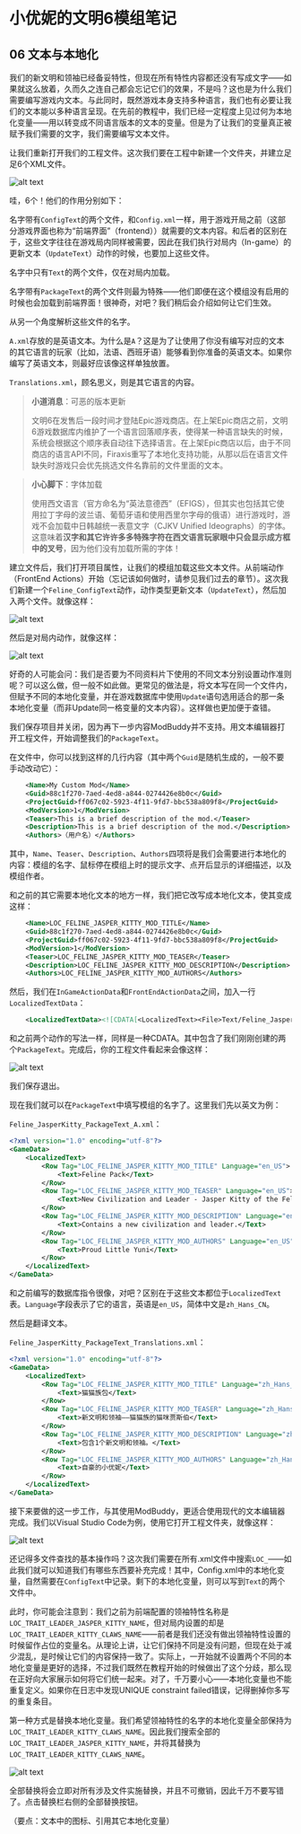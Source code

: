 # 小优妮的文明6模组笔记

## 06 文本与本地化

我们的新文明和领袖已经备妥特性，但现在所有特性内容都还没有写成文字——如果就这么放着，久而久之连自己都会忘记它们的效果，不是吗？这也是为什么我们需要编写游戏内文本。与此同时，既然游戏本身支持多种语言，我们也有必要让我们的文本能以多种语言呈现。在先前的教程中，我们已经一定程度上见过何为本地化变量——用以转变成不同语言版本的文本的变量。但是为了让我们的变量真正被赋予我们需要的文字，我们需要编写文本文件。

让我们重新打开我们的工程文件。这次我们要在工程中新建一个文件夹，并建立足足6个XML文件。

![alt text](image.png)

哇，6个！他们的作用分别如下：

名字带有`ConfigText`的两个文件，和`Config.xml`一样，用于游戏开局之前（这部分游戏界面也称为“前端界面”（frontend））就需要的文本内容。和后者的区别在于，这些文字往往在游戏局内同样被需要，因此在我们执行对局内（In-game）的更新文本（`UpdateText`）动作的时候，也要加上这些文件。

名字中只有`Text`的两个文件，仅在对局内加载。

名字带有`PackageText`的两个文件则最为特殊——他们即便在这个模组没有启用的时候也会加载到前端界面！很神奇，对吧？我们稍后会介绍如何让它们生效。

从另一个角度解析这些文件的名字。

`A.xml`存放的是英语文本。为什么是`A`？这是为了让使用了你没有编写对应的文本的其它语言的玩家（比如，法语、西班牙语）能够看到你准备的英语文本。如果你编写了英语文本，则最好应该像这样单独放置。

`Translations.xml`，顾名思义，则是其它语言的内容。

>**小道消息**：可恶的版本更新
>
>文明6在发售后一段时间才登陆Epic游戏商店。在上架Epic商店之前，文明6游戏数据库内维护了一个语言回落顺序表，使得某一种语言缺失的时候，系统会根据这个顺序表自动往下选择语言。在上架Epic商店以后，由于不同商店的语言API不同，Firaxis重写了本地化支持功能，从那以后在语言文件缺失时游戏只会优先挑选文件名靠前的文件里面的文本。

>**小心脚下**：字体加载
>
>使用西文语言（官方命名为“英法意德西”（EFIGS），但其实也包括其它使用拉丁字母的波兰语、葡萄牙语和使用西里尔字母的俄语）进行游戏时，游戏不会加载中日韩越统一表意文字（CJKV Unified Ideographs）的字体。这意味着**汉字和其它许许多多特殊字符在西文语言玩家眼中只会显示成方框中的叉号**，因为他们没有加载所需的字体！

建立文件后，我们打开项目属性，让我们的模组加载这些文本文件。从前端动作（FrontEnd Actions）开始（忘记该如何做时，请参见我们过去的章节）。这次我们新建一个`Feline_ConfigText`动作，动作类型更新文本（`UpdateText`），然后加入两个文件。就像这样：

![alt text](image-1.png)

然后是对局内动作，就像这样：

![alt text](image-2.png)

好奇的人可能会问：我们是否要为不同资料片下使用的不同文本分别设置动作准则呢？可以这么做，但一般不如此做。更常见的做法是，将文本写在同一个文件内，但赋予不同的本地化变量，并在游戏数据库中使用`Update`语句选用适合的那一条本地化变量（而非Update同一格变量的文本内容）。这样做也更加便于查错。

我们保存项目并关闭，因为再下一步内容ModBuddy并不支持。用文本编辑器打开工程文件，开始调整我们的`PackageText`。

在文件中，你可以找到这样的几行内容（其中两个`Guid`是随机生成的，一般不要手动改动它）：

```xml
    <Name>My Custom Mod</Name>
    <Guid>88c1f270-7aed-4ed8-a844-0274426e8b0c</Guid>
    <ProjectGuid>ff067c02-5923-4f11-9fd7-bbc538a809f8</ProjectGuid>
    <ModVersion>1</ModVersion>
    <Teaser>This is a brief description of the mod.</Teaser>
    <Description>This is a brief description of the mod.</Description>
    <Authors>（用户名）</Authors>
```

其中，`Name`、`Teaser`、`Description`、`Authors`四项将是我们会需要进行本地化的内容：模组的名字、鼠标停在模组上时的提示文字、点开后显示的详细描述，以及模组作者。

和之前的其它需要本地化文本的地方一样，我们把它改写成本地化文本，使其变成这样：

```xml
    <Name>LOC_FELINE_JASPER_KITTY_MOD_TITLE</Name>
    <Guid>88c1f270-7aed-4ed8-a844-0274426e8b0c</Guid>
    <ProjectGuid>ff067c02-5923-4f11-9fd7-bbc538a809f8</ProjectGuid>
    <ModVersion>1</ModVersion>
    <Teaser>LOC_FELINE_JASPER_KITTY_MOD_TEASER</Teaser>
    <Description>LOC_FELINE_JASPER_KITTY_MOD_DESCRIPTION</Description>
    <Authors>LOC_FELINE_JASPER_KITTY_MOD_AUTHORS</Authors>
```

然后，我们在`InGameActionData`和`FrontEndActionData`之间，加入一行`LocalizedTextData`：

```xml
    <LocalizedTextData><![CDATA[<LocalizedText><File>Text/Feline_JasperKitty_PackageText_A.xml</File><File>Text/Feline_JasperKitty_PackageText_Translations.xml</File></LocalizedText>]]></LocalizedTextData>
```

和之前两个动作的写法一样，同样是一种CDATA。其中包含了我们刚刚创建的两个`PackageText`。完成后，你的工程文件看起来会像这样：

![alt text](image-4.png)

我们保存退出。

现在我们就可以在`PackageText`中填写模组的名字了。这里我们先以英文为例：

`Feline_JasperKitty_PackageText_A.xml`：

```xml
<?xml version="1.0" encoding="utf-8"?>
<GameData>
	<LocalizedText>
		<Row Tag="LOC_FELINE_JASPER_KITTY_MOD_TITLE" Language="en_US">
			<Text>Feline Pack</Text>
		</Row>
		<Row Tag="LOC_FELINE_JASPER_KITTY_MOD_TEASER" Language="en_US">
			<Text>New Civilization and Leader - Jasper Kitty of the Felines</Text>
		</Row>
		<Row Tag="LOC_FELINE_JASPER_KITTY_MOD_DESCRIPTION" Language="en_US">
			<Text>Contains a new civilization and leader.</Text>
		</Row>
		<Row Tag="LOC_FELINE_JASPER_KITTY_MOD_AUTHORS" Language="en_US">
			<Text>Proud Little Yuni</Text>
		</Row>
	</LocalizedText>
</GameData>
```

和之前编写的数据库指令很像，对吧？区别在于这些文本都位于`LocalizedText`表。`Language`字段表示了它的语言，英语是`en_US`，简体中文是`zh_Hans_CN`。

然后是翻译文本。

`Feline_JasperKitty_PackageText_Translations.xml`：

```xml
<?xml version="1.0" encoding="utf-8"?>
<GameData>
	<LocalizedText>
		<Row Tag="LOC_FELINE_JASPER_KITTY_MOD_TITLE" Language="zh_Hans_CN">
			<Text>猫猫族包</Text>
		</Row>
		<Row Tag="LOC_FELINE_JASPER_KITTY_MOD_TEASER" Language="zh_Hans_CN">
			<Text>新文明和领袖——猫猫族的猫咪贾斯伯</Text>
		</Row>
		<Row Tag="LOC_FELINE_JASPER_KITTY_MOD_DESCRIPTION" Language="zh_Hans_CN">
			<Text>包含1个新文明和领袖。</Text>
		</Row>
		<Row Tag="LOC_FELINE_JASPER_KITTY_MOD_AUTHORS" Language="zh_Hans_CN">
			<Text>自豪的小优妮</Text>
		</Row>
	</LocalizedText>
</GameData>
```

接下来要做的这一步工作，与其使用ModBuddy，更适合使用现代的文本编辑器完成。我们以Visual Studio Code为例，使用它打开工程文件夹，就像这样：

![alt text](image-3.png)

还记得多文件查找的基本操作吗？这次我们需要在所有.xml文件中搜索`LOC_`——如此我们就可以知道我们有哪些东西要补充完成！其中，Config.xml中的本地化变量，自然需要在`ConfigText`中记录。剩下的本地化变量，则可以写到`Text`的两个文件中。

此时，你可能会注意到：我们之前为前端配置的领袖特性名称是`LOC_TRAIT_LEADER_JASPER_KITTY_NAME`，但对局内设置的却是`LOC_TRAIT_LEADER_KITTY_CLAWS_NAME`——前者是我们还没有做出领袖特性设置的时候留作占位的变量名。从理论上讲，让它们保持不同是没有问题，但现在处于减少混乱，是时候让它们的内容保持一致了。实际上，一开始就不设置两个不同的本地化变量是更好的选择，不过我们既然在教程开始的时候做出了这个分歧，那么现在正好向大家展示如何将它们统一起来。对了，千万要小心——本地化变量也不能重复定义。如果你在日志中发现UNIQUE constraint failed错误，记得删掉你多写的重复条目。

第一种方式是替换本地化变量。我们希望领袖特性的名字的本地化变量全部保持为`LOC_TRAIT_LEADER_KITTY_CLAWS_NAME`。因此我们搜索全部的`LOC_TRAIT_LEADER_JASPER_KITTY_NAME`，并将其替换为`LOC_TRAIT_LEADER_KITTY_CLAWS_NAME`。

![alt text](image-5.png)

全部替换将会立即对所有涉及文件实施替换，并且不可撤销，因此千万不要写错了。点击替换栏右侧的全部替换按钮。

（要点：文本中的图标、引用其它本地化变量）